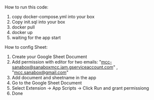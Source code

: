 How to run this code:
1. copy docker-compose.yml into your box
2. Copy init.sql into your box
3. docker pull 
4. docker up
5. waiting for the app start

How to config Sheet:
1. Create your Google Sheet Document
2. Add permission with editor for two emails: "mcc-sanabox@sanaboxmcc.iam.gserviceaccount.com" , "mcc.sanabox@gmail.com"
3. Add document and sheetname in the app
4. Go to the Google Sheet Document
5. Select Extension -> App Scripts -> Click Run and grant permissiong
6. Done


